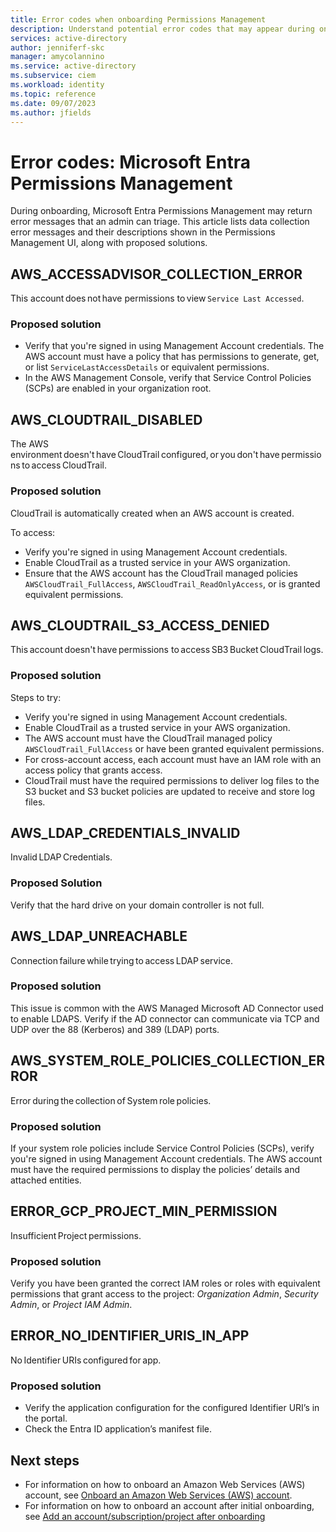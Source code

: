 ```yaml
---
title: Error codes when onboarding Permissions Management
description: Understand potential error codes that may appear during onboarding of Microsoft Entra Permissions Management
services: active-directory
author: jenniferf-skc
manager: amycolannino
ms.service: active-directory 
ms.subservice: ciem
ms.workload: identity
ms.topic: reference
ms.date: 09/07/2023
ms.author: jfields
---
```


# Error codes: Microsoft Entra Permissions Management 

During onboarding, Microsoft Entra Permissions Management may return error messages that an admin can triage. This article lists data collection error messages and their descriptions shown in the Permissions Management UI, along with proposed solutions.


## AWS_ACCESSADVISOR_COLLECTION_ERROR 

This account does not have permissions to view ```Service Last Accessed```. 

### Proposed solution

- Verify that you're signed in using Management Account credentials. The AWS account must have a policy that has permissions to generate, get, or list ```ServiceLastAccessDetails``` or equivalent permissions. 
- In the AWS Management Console, verify that Service Control Policies (SCPs) are enabled in your organization root.

## AWS_CLOUDTRAIL_DISABLED

The AWS environment doesn't have CloudTrail configured, or you don't have permissions to access CloudTrail. 

### Proposed solution

CloudTrail is automatically created when an AWS account is created. 

To access:
- Verify you're signed in using Management Account credentials.
- Enable CloudTrail as a trusted service in your AWS organization.
- Ensure that the AWS account has the CloudTrail managed policies ```AWSCloudTrail_FullAccess```, ```AWSCloudTrail_ReadOnlyAccess```, or is granted equivalent permissions.

## AWS_CLOUDTRAIL_S3_ACCESS_DENIED 

This account doesn't have permissions to access SB3 Bucket CloudTrail logs. 

### Proposed solution

Steps to try:
- Verify you're signed in using Management Account credentials.
- Enable CloudTrail as a trusted service in your AWS organization.
- The AWS account must have the CloudTrail managed policy ```AWSCloudTrail_FullAccess``` or have been granted equivalent permissions.
- For cross-account access, each account must have an IAM role with an access policy that grants access.
- CloudTrail must have the required permissions to deliver log files to the S3 bucket and S3 bucket policies are updated to receive and store log files.

## AWS_LDAP_CREDENTIALS_INVALID 

Invalid LDAP Credentials. 

### Proposed Solution

Verify that the hard drive on your domain controller is not full.


## AWS_LDAP_UNREACHABLE 

Connection failure while trying to access LDAP service. 


### Proposed solution

This issue is common with the AWS Managed Microsoft AD Connector used to enable LDAPS. Verify if the AD connector can communicate via TCP and UDP over the 88 (Kerberos) and 389 (LDAP) ports.

## AWS_SYSTEM_ROLE_POLICIES_COLLECTION_ERROR 

Error during the collection of System role policies.

### Proposed solution

If your system role policies include Service Control Policies (SCPs), verify you're signed in using Management Account credentials. The AWS account must have the required permissions to display the policies’ details and attached entities.


## ERROR_GCP_PROJECT_MIN_PERMISSION

Insufficient Project permissions. 

### Proposed solution

Verify you have been granted the correct IAM roles or roles with equivalent permissions that grant access to the project: *Organization Admin*, *Security Admin*, or *Project IAM Admin*.


## ERROR_NO_IDENTIFIER_URIS_IN_APP

No Identifier URIs configured for app. 

### Proposed solution

- Verify the application configuration for the configured Identifier URI’s in the portal. 
- Check the Entra ID application’s manifest file. 


## Next steps

- For information on how to onboard an Amazon Web Services (AWS) account, see [Onboard an Amazon Web Services (AWS) account](onboard-aws.md).
- For information on how to onboard an account after initial onboarding, see [Add an account/subscription/project after onboarding](onboard-add-account-after-onboarding.md)